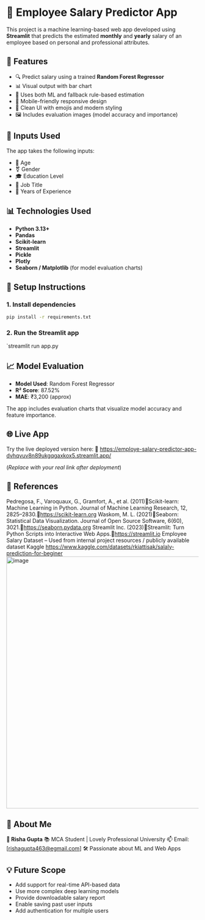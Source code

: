 # 💼 Employee Salary Predictor App

This project is a machine learning-based web app developed using **Streamlit** that predicts the estimated **monthly** and **yearly** salary of an employee based on personal and professional attributes.



## 📌 Features

- 🔍 Predict salary using a trained **Random Forest Regressor**
- 📊 Visual output with bar chart
- 🧠 Uses both ML and fallback rule-based estimation
- 📱 Mobile-friendly responsive design
- 🎨 Clean UI with emojis and modern styling
- 🖼️ Includes evaluation images (model accuracy and importance)

## 🧠 Inputs Used

The app takes the following inputs:

- 📅 Age  
- ⚧️ Gender  
- 🎓 Education Level  
- 💼 Job Title  
- 🧪 Years of Experience  

## 📊 Technologies Used

- **Python 3.13+**
- **Pandas**
- **Scikit-learn**
- **Streamlit**
- **Pickle**
- **Plotly**
- **Seaborn / Matplotlib** (for model evaluation charts)

## 🔧 Setup Instructions


### 1. Install dependencies

```bash
pip install -r requirements.txt
```

### 2. Run the Streamlit app

`streamlit run app.py

## 📈 Model Evaluation

* **Model Used**: Random Forest Regressor
* **R² Score**: 87.52%
* **MAE**: ₹3,200 (approx)

The app includes evaluation charts that visualize model accuracy and feature importance.

## 🌐 Live App

Try the live deployed version here:
🔗 https://employe-salary-predictor-app-dvhqvuv8n89ukgqgaxkox5.streamlit.app/

(*Replace with your real link after deployment*)

## 📝 References

Pedregosa, F., Varoquaux, G., Gramfort, A., et al. (2011)Scikit-learn: Machine Learning in Python. Journal of Machine Learning Research, 12, 2825–2830.https://scikit-learn.org
Waskom, M. L. (2021)Seaborn: Statistical Data Visualization. Journal of Open Source Software, 6(60), 3021.https://seaborn.pydata.org
Streamlit Inc. (2023)Streamlit: Turn Python Scripts into Interactive Web Apps.https://streamlit.io
Employee Salary Dataset – Used from internal project resources / publicly available dataset Kaggle https://www.kaggle.com/datasets/rkiattisak/salaly-prediction-for-beginer
<img width="3454" height="660" alt="image" src="https://github.com/user-attachments/assets/553d5316-de0a-46ef-b169-f85e8a98bdb7" />

## 🙋 About Me

**👩 Risha Gupta**
📚 MCA Student | Lovely Professional University
📫 Email: [rishagupta463@egmail.com]
🛠️ Passionate about ML and Web Apps

## 💡 Future Scope

* Add support for real-time API-based data
* Use more complex deep learning models
* Provide downloadable salary report
* Enable saving past user inputs
* Add authentication for multiple users


